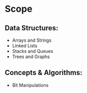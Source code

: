 # Scope

## Data Structures:

- Arrays and Strings
- Linked Lists
- Stacks and Queues
- Trees and Graphs
 
## Concepts & Algorithms:

- Bit Manipulations
